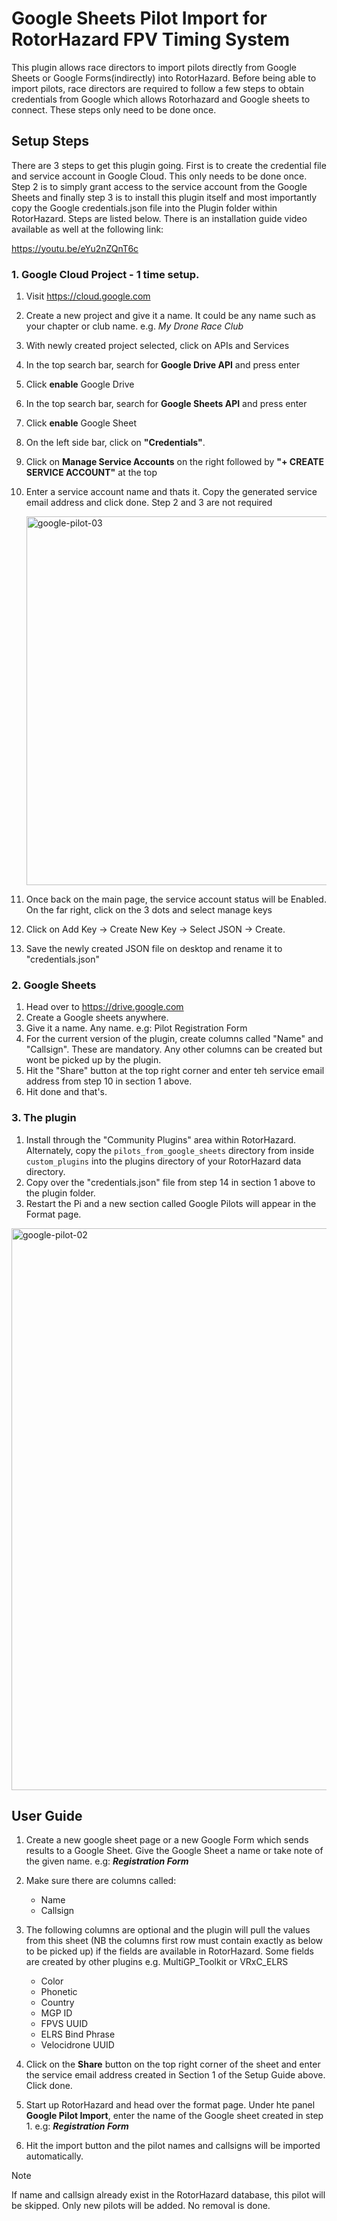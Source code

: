 
# Google Sheets Pilot Import for RotorHazard FPV Timing System
This plugin allows race directors to import pilots directly from Google Sheets or Google Forms(indirectly) into RotorHazard. Before being able to import pilots, race directors are required to follow a few steps to obtain credentials from Google which allows Rotorhazard and Google sheets to connect. These steps only need to be done once.

## Setup Steps
There are 3 steps to get this plugin going. First is to create the credential file and service account in Google Cloud. This only needs to be done once. Step 2 is to simply grant access to the service account from the Google Sheets and finally step 3 is to install this plugin itself and most importantly copy the Google credentials.json file into the Plugin folder within RotorHazard. Steps are listed below. There is an installation guide video available as well at the following link:

https://youtu.be/eYu2nZQnT6c

### 1. Google Cloud Project - 1 time setup.
1. Visit https://cloud.google.com
2. Create a new project and give it a name. It could be any name such as your chapter or club name. e.g. _My Drone Race Club_
3. With newly created project selected, click on APIs and Services
4. In the top search bar, search for **Google Drive API** and press enter
5. Click **enable** Google Drive
6. In the top search bar, search for **Google Sheets API** and press enter
7. Click **enable** Google Sheet
8. On the left side bar, click on **"Credentials"**.
9. Click on **Manage Service Accounts** on the right followed by **"+ CREATE SERVICE ACCOUNT"** at the top
10. Enter a service account name and thats it. Copy the generated service email address and click done. Step 2 and 3 are not required
    
    <img width="590" alt="google-pilot-03" src="https://github.com/Barracuda-Technologies/rh-google-pilot-import/assets/17153870/485dde55-7689-40d1-a463-4df384a2d09b">

12. Once back on the main page, the service account status will be Enabled. On the far right, click on the 3 dots and select manage keys
13. Click on Add Key -> Create New Key -> Select JSON -> Create.
14. Save the newly created JSON file on desktop and rename it to "credentials.json"

### 2. Google Sheets
1. Head over to https://drive.google.com
2. Create a Google sheets anywhere.
3. Give it a name. Any name. e.g: Pilot Registration Form
4. For the current version of the plugin, create columns called "Name" and "Callsign". These are mandatory. Any other columns can be created but wont be picked up by the plugin.
5. Hit the "Share" button at the top right corner and enter teh service email address from step 10 in section 1 above.
6. Hit done and that's.

### 3. The plugin 
1. Install through the "Community Plugins" area within RotorHazard. Alternately, copy the `pilots_from_google_sheets` directory from inside `custom_plugins` into the plugins directory of your RotorHazard data directory.
2. Copy over the "credentials.json" file from step 14 in section 1 above to the plugin folder.
3. Restart the Pi and a new section called Google Pilots will appear in the Format page.

<img width="899" alt="google-pilot-02" src="https://github.com/Barracuda-Technologies/rh-google-pilot-import/assets/17153870/cbdc7b7f-d9a4-4235-a67e-51bb62aea984">

## User Guide
1. Create a new google sheet page or a new Google Form which sends results to a Google Sheet. Give the Google Sheet a name or take note of the given name. e.g: ***Registration Form***
2. Make sure there are columns called:
   * Name
   * Callsign

3. The following columns are optional and the plugin will pull the values from this sheet (NB the columns first row must contain exactly as below to be picked up) if the fields are available in RotorHazard. Some fields are created by other plugins e.g. MultiGP_Toolkit or VRxC_ELRS
   * Color
   * Phonetic
   * Country
   * MGP ID
   * FPVS UUID
   * ELRS Bind Phrase
   * Velocidrone UUID

3. Click on the **Share** button on the top right corner of the sheet and enter the service email address created in Section 1 of the Setup Guide above. Click done.
4. Start up RotorHazard and head over the format page. Under hte panel **Google Pilot Import**, enter the name of the Google sheet created in step 1. e.g: ***Registration Form***
5. Hit the import button and the pilot names and callsigns will be imported automatically.

> [!NOTE]
> If name and callsign already exist in the RotorHazard database, this pilot will be skipped. Only new pilots will be added. No removal is done. 
